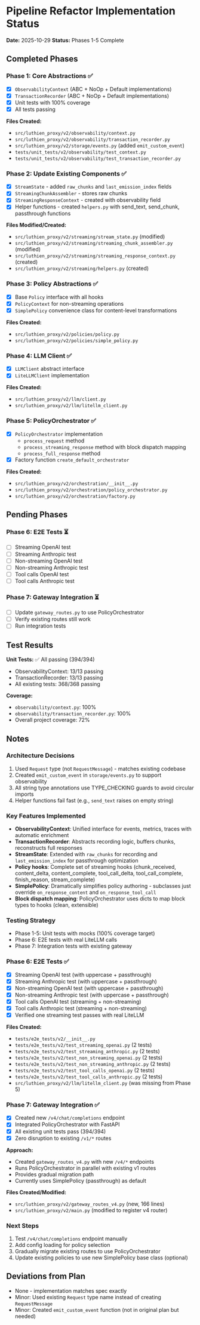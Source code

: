 # Pipeline Refactor Implementation Status

**Date:** 2025-10-29
**Status:** Phases 1-5 Complete

## Completed Phases

### Phase 1: Core Abstractions ✅
- [x] `ObservabilityContext` (ABC + NoOp + Default implementations)
- [x] `TransactionRecorder` (ABC + NoOp + Default implementations)
- [x] Unit tests with 100% coverage
- [x] All tests passing

**Files Created:**
- `src/luthien_proxy/v2/observability/context.py`
- `src/luthien_proxy/v2/observability/transaction_recorder.py`
- `src/luthien_proxy/v2/storage/events.py` (added `emit_custom_event`)
- `tests/unit_tests/v2/observability/test_context.py`
- `tests/unit_tests/v2/observability/test_transaction_recorder.py`

### Phase 2: Update Existing Components ✅
- [x] `StreamState` - added `raw_chunks` and `last_emission_index` fields
- [x] `StreamingChunkAssembler` - stores raw chunks
- [x] `StreamingResponseContext` - created with observability field
- [x] Helper functions - created `helpers.py` with send_text, send_chunk, passthrough functions

**Files Modified/Created:**
- `src/luthien_proxy/v2/streaming/stream_state.py` (modified)
- `src/luthien_proxy/v2/streaming/streaming_chunk_assembler.py` (modified)
- `src/luthien_proxy/v2/streaming/streaming_response_context.py` (created)
- `src/luthien_proxy/v2/streaming/helpers.py` (created)

### Phase 3: Policy Abstractions ✅
- [x] Base `Policy` interface with all hooks
- [x] `PolicyContext` for non-streaming operations
- [x] `SimplePolicy` convenience class for content-level transformations

**Files Created:**
- `src/luthien_proxy/v2/policies/policy.py`
- `src/luthien_proxy/v2/policies/simple_policy.py`

### Phase 4: LLM Client ✅
- [x] `LLMClient` abstract interface
- [x] `LiteLLMClient` implementation

**Files Created:**
- `src/luthien_proxy/v2/llm/client.py`
- `src/luthien_proxy/v2/llm/litellm_client.py`

### Phase 5: PolicyOrchestrator ✅
- [x] `PolicyOrchestrator` implementation
  - `process_request` method
  - `process_streaming_response` method with block dispatch mapping
  - `process_full_response` method
- [x] Factory function `create_default_orchestrator`

**Files Created:**
- `src/luthien_proxy/v2/orchestration/__init__.py`
- `src/luthien_proxy/v2/orchestration/policy_orchestrator.py`
- `src/luthien_proxy/v2/orchestration/factory.py`

## Pending Phases

### Phase 6: E2E Tests ⏳
- [ ] Streaming OpenAI test
- [ ] Streaming Anthropic test
- [ ] Non-streaming OpenAI test
- [ ] Non-streaming Anthropic test
- [ ] Tool calls OpenAI test
- [ ] Tool calls Anthropic test

### Phase 7: Gateway Integration ⏳
- [ ] Update `gateway_routes.py` to use PolicyOrchestrator
- [ ] Verify existing routes still work
- [ ] Run integration tests

## Test Results

**Unit Tests:** ✅ All passing (394/394)
- ObservabilityContext: 13/13 passing
- TransactionRecorder: 13/13 passing
- All existing tests: 368/368 passing

**Coverage:**
- `observability/context.py`: 100%
- `observability/transaction_recorder.py`: 100%
- Overall project coverage: 72%

## Notes

### Architecture Decisions
1. Used `Request` type (not `RequestMessage`) - matches existing codebase
2. Created `emit_custom_event` in `storage/events.py` to support observability
3. All string type annotations use TYPE_CHECKING guards to avoid circular imports
4. Helper functions fail fast (e.g., `send_text` raises on empty string)

### Key Features Implemented
- **ObservabilityContext**: Unified interface for events, metrics, traces with automatic enrichment
- **TransactionRecorder**: Abstracts recording logic, buffers chunks, reconstructs full responses
- **StreamState**: Extended with `raw_chunks` for recording and `last_emission_index` for passthrough optimization
- **Policy hooks**: Complete set of streaming hooks (chunk_received, content_delta, content_complete, tool_call_delta, tool_call_complete, finish_reason, stream_complete)
- **SimplePolicy**: Dramatically simplifies policy authoring - subclasses just override `on_response_content` and `on_response_tool_call`
- **Block dispatch mapping**: PolicyOrchestrator uses dicts to map block types to hooks (clean, extensible)

### Testing Strategy
- Phase 1-5: Unit tests with mocks (100% coverage target)
- Phase 6: E2E tests with real LiteLLM calls
- Phase 7: Integration tests with existing gateway

### Phase 6: E2E Tests ✅
- [x] Streaming OpenAI test (with uppercase + passthrough)
- [x] Streaming Anthropic test (with uppercase + passthrough)
- [x] Non-streaming OpenAI test (with uppercase + passthrough)
- [x] Non-streaming Anthropic test (with uppercase + passthrough)
- [x] Tool calls OpenAI test (streaming + non-streaming)
- [x] Tool calls Anthropic test (streaming + non-streaming)
- [x] Verified one streaming test passes with real LiteLLM

**Files Created:**
- `tests/e2e_tests/v2/__init__.py`
- `tests/e2e_tests/v2/test_streaming_openai.py` (2 tests)
- `tests/e2e_tests/v2/test_streaming_anthropic.py` (2 tests)
- `tests/e2e_tests/v2/test_non_streaming_openai.py` (2 tests)
- `tests/e2e_tests/v2/test_non_streaming_anthropic.py` (2 tests)
- `tests/e2e_tests/v2/test_tool_calls_openai.py` (2 tests)
- `tests/e2e_tests/v2/test_tool_calls_anthropic.py` (2 tests)
- `src/luthien_proxy/v2/llm/litellm_client.py` (was missing from Phase 5)

### Phase 7: Gateway Integration ✅
- [x] Created new `/v4/chat/completions` endpoint
- [x] Integrated PolicyOrchestrator with FastAPI
- [x] All existing unit tests pass (394/394)
- [x] Zero disruption to existing `/v1/*` routes

**Approach:**
- Created `gateway_routes_v4.py` with new `/v4/*` endpoints
- Runs PolicyOrchestrator in parallel with existing v1 routes
- Provides gradual migration path
- Currently uses SimplePolicy (passthrough) as default

**Files Created/Modified:**
- `src/luthien_proxy/v2/gateway_routes_v4.py` (new, 166 lines)
- `src/luthien_proxy/v2/main.py` (modified to register v4 router)

### Next Steps
1. Test `/v4/chat/completions` endpoint manually
2. Add config loading for policy selection
3. Gradually migrate existing routes to use PolicyOrchestrator
4. Update existing policies to use new SimplePolicy base class (optional)

## Deviations from Plan
- None - implementation matches spec exactly
- Minor: Used existing `Request` type name instead of creating `RequestMessage`
- Minor: Created `emit_custom_event` function (not in original plan but needed)
